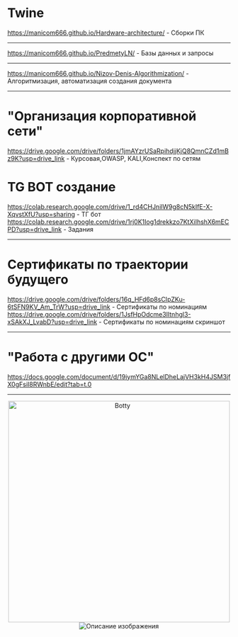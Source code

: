 
# Twine
https://manicom666.github.io/Hardware-architecture/ - Сборки ПК
______
https://manicom666.github.io/PredmetyLN/ - Базы данных и запросы
______
https://manicom666.github.io/Nizov-Denis-Algorithmization/ - Алгоритмизация, автоматизация создания документа
______
# "Организация корпоративной сети"
https://drive.google.com/drive/folders/1jmAYzrUSaRpihdjjKjQ8QmnCZd1mBz9K?usp=drive_link - Курсовая,OWASP, KALI,Конспект по сетям
# TG BOT создание
https://colab.research.google.com/drive/1_rd4CHJnilW9g8cN5kIfE-X-XqvstXfU?usp=sharing - ТГ бот
https://colab.research.google.com/drive/1rj0K1Iog1drekkzo7KtXiIhshX6mECPD?usp=drive_link - Задания
______
# Сертификаты по траектории будущего
https://drive.google.com/drive/folders/16q_HFd6p8sCIpZKu-6tSFN9KV_Am_TrW?usp=drive_link - Сертификаты по номинациям
https://drive.google.com/drive/folders/1JsfHpOdcme3lItnhgl3-xSAkXJ_LvabD?usp=drive_link - Сертификаты по номинациям скриншот
______
# "Работа с другими ОС"
 https://docs.google.com/document/d/19iymYGa8NLelDheLajVH3kH4JSM3jfX0gFsiI8RWnbE/edit?tab=t.0
______
<div align="center">
    <img src="https://media.tenor.com/dy36jVqucVwAAAAM/tom-and-jerry-tom.gif" alt="Botty" width="500"/>
</div>
<div align="center">
    <img src="https://camo.githubusercontent.com/053274ea98d1710513e6e8a114a0a1eac462f7a75bffbde7d1aaddab14dee182/68747470733a2f2f6b6f6d617265762e636f6d2f67687076632f3f757365726e616d653d4e617a756b6572267374796c653d666c61742d73717561726526636f6c6f723d626c7565" alt="Описание изображения" />
</div>
